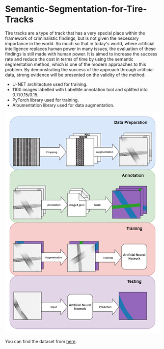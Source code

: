 # Semantic-Segmentation-for-Tire-Tracks

Tire tracks are a type of track that has a very special place within the framework of criminalistic findings, but is not given the necessary importance in the world. So much so that in today's world, where artificial intelligence replaces human power in many issues, the evaluation of these findings is still made with human power. It is aimed to increase the success rate and reduce the cost in terms of time by using the semantic segmentation method, which is one of the modern approaches to this problem. By demonstrating the success of the approach through artificial data, strong evidence will be presented on the validity of the method.

* U-NET architecture used for training.
* 1100 images labelled with LabelMe annotation tool and splitted into 0.7/0.15/0.15.
* PyTorch library used for training.
* Albumentation library used for data augmentation.

![alt text](resources/pipeline.png)

You can find the dataset from [here](https://www.kaggle.com/greysky/tire-track-images).
